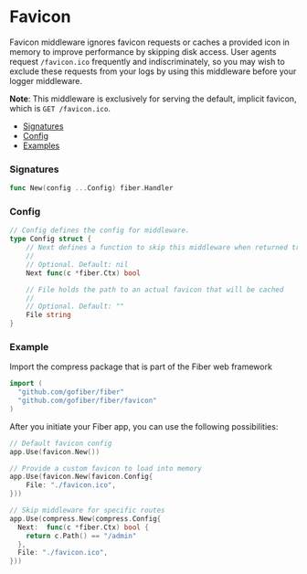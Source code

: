 # Favicon
Favicon middleware ignores favicon requests or caches a provided icon in memory to improve performance by skipping disk access. User agents request `/favicon.ico` frequently and indiscriminately, so you may wish to exclude these requests from your logs by using this middleware before your logger middleware.

**Note**: This middleware is exclusively for serving the default, implicit favicon, which is `GET /favicon.ico`.

- [Signatures](#signatures)
- [Config](#config)
- [Examples](#examples)

<!-- 
### Config

| Signature | Description | Required | Default |
| :--- | :--- | ---: | ---: |
| `Next func(c *fiber.Ctx) bool` | Defines a function to skip this middleware when returned true. | `✘` | `nil` |
| `Level int` | Determines the compression algoritm: `-1`, `0`, `1` or `2` | `✔` | `0` | -->

### Signatures
```go
func New(config ...Config) fiber.Handler
```

### Config
```go
// Config defines the config for middleware.
type Config struct {
	// Next defines a function to skip this middleware when returned true.
	//
	// Optional. Default: nil
	Next func(c *fiber.Ctx) bool

	// File holds the path to an actual favicon that will be cached
	//
	// Optional. Default: ""
	File string
}
```

### Example
Import the compress package that is part of the Fiber web framework
```go
import (
  "github.com/gofiber/fiber"
  "github.com/gofiber/fiber/favicon"
)
```

After you initiate your Fiber app, you can use the following possibilities:
```go
// Default favicon config
app.Use(favicon.New())

// Provide a custom favicon to load into memory
app.Use(favicon.New(favicon.Config{
    File: "./favicon.ico",
}))

// Skip middleware for specific routes
app.Use(compress.New(compress.Config{
  Next:  func(c *fiber.Ctx) bool {
    return c.Path() == "/admin"
  },
  File: "./favicon.ico",
}))
```